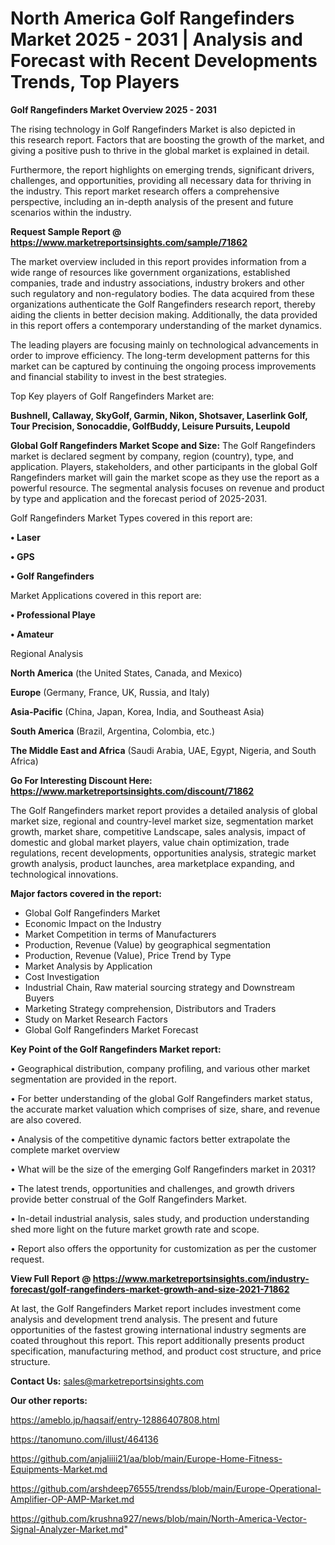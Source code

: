 # North America Golf Rangefinders Market 2025 - 2031 | Analysis and Forecast with Recent Developments Trends, Top Players

<Strong> Golf Rangefinders Market Overview 2025 - 2031</strong>

The rising technology in Golf Rangefinders Market is also depicted in this research report. Factors that are boosting the growth of the market, and giving a positive push to thrive in the global market is explained in detail.

Furthermore, the report highlights on emerging trends, significant drivers, challenges, and opportunities, providing all necessary data for thriving in the industry. This report market research offers a comprehensive perspective, including an in-depth analysis of the present and future scenarios within the industry.

<strong>Request Sample Report @ <a href=https://www.marketreportsinsights.com/sample/71862>https://www.marketreportsinsights.com/sample/71862</a></strong>

The market overview included in this report provides information from a wide range of resources like government organizations, established companies, trade and industry associations, industry brokers and other such regulatory and non-regulatory bodies. The data acquired from these organizations authenticate the Golf Rangefinders research report, thereby aiding the clients in better decision making. Additionally, the data provided in this report offers a contemporary understanding of the market dynamics.

The leading players are focusing mainly on technological advancements in order to improve efficiency. The long-term development patterns for this market can be captured by continuing the ongoing process improvements and financial stability to invest in the best strategies.

Top Key players of Golf Rangefinders Market are:

<strong>Bushnell, Callaway, SkyGolf, Garmin, Nikon, Shotsaver, Laserlink Golf, Tour Precision, Sonocaddie, GolfBuddy, Leisure Pursuits, Leupold</strong>

<strong><b>Global Golf Rangefinders Market Scope and Size:</b></strong>
The Golf Rangefinders market is declared segment by company, region (country), type, and application. Players, stakeholders, and other participants in the global Golf Rangefinders market will gain the market scope as they use the report as a powerful resource. The segmental analysis focuses on revenue and product by type and application and the forecast period of 2025-2031.

Golf Rangefinders Market Types covered in this report are:

<strong>• Laser

• GPS

• Golf Rangefinders</strong>

Market Applications covered in this report are:

<strong>• Professional Playe

• Amateur</strong> 

Regional Analysis

<strong>North America</strong> (the United States, Canada, and Mexico)

<strong>Europe</strong> (Germany, France, UK, Russia, and Italy)

<strong>Asia-Pacific</strong> (China, Japan, Korea, India, and Southeast Asia)

<strong>South America</strong> (Brazil, Argentina, Colombia, etc.)

<strong>The Middle East and Africa</strong> (Saudi Arabia, UAE, Egypt, Nigeria, and South Africa)

<strong>Go For Interesting Discount Here: <a href=https://www.marketreportsinsights.com/discount/71862>https://www.marketreportsinsights.com/discount/71862</a></strong>

The Golf Rangefinders market report provides a detailed analysis of global market size, regional and country-level market size, segmentation market growth, market share, competitive Landscape, sales analysis, impact of domestic and global market players, value chain optimization, trade regulations, recent developments, opportunities analysis, strategic market growth analysis, product launches, area marketplace expanding, and technological innovations.

<strong><b>Major factors covered in the report:</b></strong>
<ul>
  <li>Global Golf Rangefinders Market </li>
  <li>Economic Impact on the Industry</li>
  <li>Market Competition in terms of Manufacturers</li>
  <li>Production, Revenue (Value) by geographical segmentation</li>
  <li>Production, Revenue (Value), Price Trend by Type</li>
  <li>Market Analysis by Application</li>
  <li>Cost Investigation</li>
  <li>Industrial Chain, Raw material sourcing strategy and Downstream Buyers</li>
  <li>Marketing Strategy comprehension, Distributors and Traders</li>
  <li>Study on Market Research Factors</li>
  <li>Global Golf Rangefinders Market Forecast</li>
</ul>

<strong><b>Key Point of the Golf Rangefinders Market report:</b></strong>

• Geographical distribution, company profiling, and various other market segmentation are provided in the report.

• For better understanding of the global Golf Rangefinders market status, the accurate market valuation which comprises of size, share, and revenue are also covered.

• Analysis of the competitive dynamic factors better extrapolate the complete market overview

• What will be the size of the emerging Golf Rangefinders market in 2031?

• The latest trends, opportunities and challenges, and growth drivers provide better construal of the Golf Rangefinders Market.

• In-detail industrial analysis, sales study, and production understanding shed more light on the future market growth rate and scope.

• Report also offers the opportunity for customization as per the customer request.

<strong><b>View Full Report @ <a href=https://www.marketreportsinsights.com/industry-forecast/golf-rangefinders-market-growth-and-size-2021-71862>https://www.marketreportsinsights.com/industry-forecast/golf-rangefinders-market-growth-and-size-2021-71862</a></b></strong>


At last, the Golf Rangefinders Market report includes investment come analysis and development trend analysis. The present and future opportunities of the fastest growing international industry segments are coated throughout this report. This report additionally presents product specification, manufacturing method, and product cost structure, and price structure.

<strong>Contact Us:</strong>
sales@marketreportsinsights.com

<strong>Our other reports:</strong>

<a href=https://ameblo.jp/haqsaif/entry-12886407808.html>https://ameblo.jp/haqsaif/entry-12886407808.html</a>

<a href=https://tanomuno.com/illust/464136>https://tanomuno.com/illust/464136</a>

<a href=https://github.com/anjaliiii21/aa/blob/main/Europe-Home-Fitness-Equipments-Market.md>https://github.com/anjaliiii21/aa/blob/main/Europe-Home-Fitness-Equipments-Market.md</a>

<a href=https://github.com/arshdeep76555/trendss/blob/main/Europe-Operational-Amplifier-OP-AMP-Market.md>https://github.com/arshdeep76555/trendss/blob/main/Europe-Operational-Amplifier-OP-AMP-Market.md</a>

<a href=https://github.com/krushna927/news/blob/main/North-America-Vector-Signal-Analyzer-Market.md>https://github.com/krushna927/news/blob/main/North-America-Vector-Signal-Analyzer-Market.md</a>"
